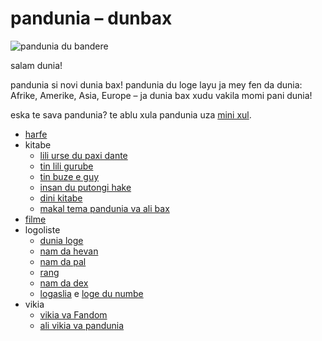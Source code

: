 # pandunia – dunbax

![](http://www.pandunia.info/bandir/bandir.png "pandunia du bandere")

salam dunia!

pandunia si novi dunia bax!
pandunia du loge layu ja mey fen da dunia:
Afrike, Amerike, Asia, Europe
– ja dunia bax xudu vakila momi pani dunia!

eska te sava pandunia?
te ablu xula pandunia uza [mini xul](mini_darse.html).


* [harfe](abc.md)
* kitabe
    * [lili urse du paxi dante](urse_dante.md)
    * [tin lili gurube](3_lil_gurube.md)
    * [tin buze e guy](3_buze_e_guye.md)
    * [insan du putongi hake](putong_hake.md)
    * [dini kitabe](dini_kitabe.md)
    * [makal tema pandunia va ali bax](makal_tema_pandunia.md)
* [filme](filme.md)
* logoliste
    * [dunia loge](lekse/dunia_loge.html)
    * [nam da hevan](lekse/hewan.html)
    * [nam da pal](lekse/pal.html)
    * [rang](lekse/ange.md)
    * [nam da dex](dexonam.md)
    * [logaslia](leksaslia.md) e [loge du numbe](loge_du_numbe.md)
* vikia
    * [vikia va Fandom](https://pandunia.fandom.com/)
    * [ali vikia va pandunia](http://eo.pandunia.wikia.com/wiki/Ali_pandunia_wikia)

